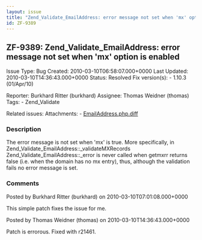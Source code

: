 ```yaml
---
layout: issue
title: "Zend_Validate_EmailAddress: error message not set when 'mx' option is enabled"
id: ZF-9389
---
```


ZF-9389: Zend\_Validate\_EmailAddress: error message not set when 'mx' option is enabled
----------------------------------------------------------------------------------------

 Issue Type: Bug Created: 2010-03-10T06:58:07.000+0000 Last Updated: 2010-03-10T14:36:43.000+0000 Status: Resolved Fix version(s): - 1.10.3 (01/Apr/10)
 
 Reporter:  Burkhard Ritter (burkhard)  Assignee:  Thomas Weidner (thomas)  Tags: - Zend\_Validate
 
 Related issues: 
 Attachments: - [EmailAddress.php.diff](/issues/secure/attachment/12871/EmailAddress.php.diff)
 
### Description

The error message is not set when 'mx' is true. More specifically, in Zend\_Validate\_EmailAddress::\_validateMXRecords Zend\_Validate\_EmailAddress::\_error is never called when getmxrr returns false (i.e. when the domain has no mx entry), thus, although the validation fails no error message is set.

 

 

### Comments

Posted by Burkhard Ritter (burkhard) on 2010-03-10T07:01:08.000+0000

This simple patch fixes the issue for me.

 

 

Posted by Thomas Weidner (thomas) on 2010-03-10T14:36:43.000+0000

Patch is errorous. Fixed with r21461.

 

 